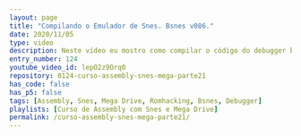 ```yaml
---
layout: page
title: "Compilando o Emulador de Snes. Bsnes v086."
date: 2020/11/05
type: video
description: Neste vídeo eu mostro como compilar o código do debugger baseado no Bsnes v086, que já mostrei em vídeos passados.
entry_number: 124
youtube_video_id: lepO2z9Orq0
repository: 0124-curso-assembly-snes-mega-parte21
has_code: false
has_p5: false
tags: [Assembly, Snes, Mega Drive, Romhacking, Bsnes, Debugger]
playlists: [Curso de Assembly com Snes e Mega Drive]
permalink: /curso-assembly-snes-mega-parte21/
---
```

